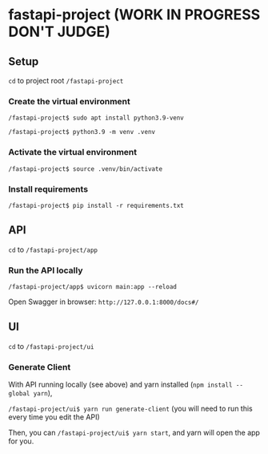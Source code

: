 # fastapi-project (WORK IN PROGRESS DON'T JUDGE)

## Setup

`cd` to project root `/fastapi-project`

### Create the virtual environment

`/fastapi-project$ sudo apt install python3.9-venv`

`/fastapi-project$ python3.9 -m venv .venv`

### Activate the virtual environment

`/fastapi-project$ source .venv/bin/activate`

### Install requirements

`/fastapi-project$ pip install -r requirements.txt`

## API

`cd` to `/fastapi-project/app`

### Run the API locally

`/fastapi-project/app$ uvicorn main:app --reload`

Open Swagger in browser: `http://127.0.0.1:8000/docs#/`

## UI

`cd` to `/fastapi-project/ui`

### Generate Client

With API running locally (see above) and yarn installed (`npm install --global yarn`),

`/fastapi-project/ui$ yarn run generate-client` (you will need to run this every time you edit the API)

Then, you can `/fastapi-project/ui$ yarn start`, and yarn will open the app for you.

